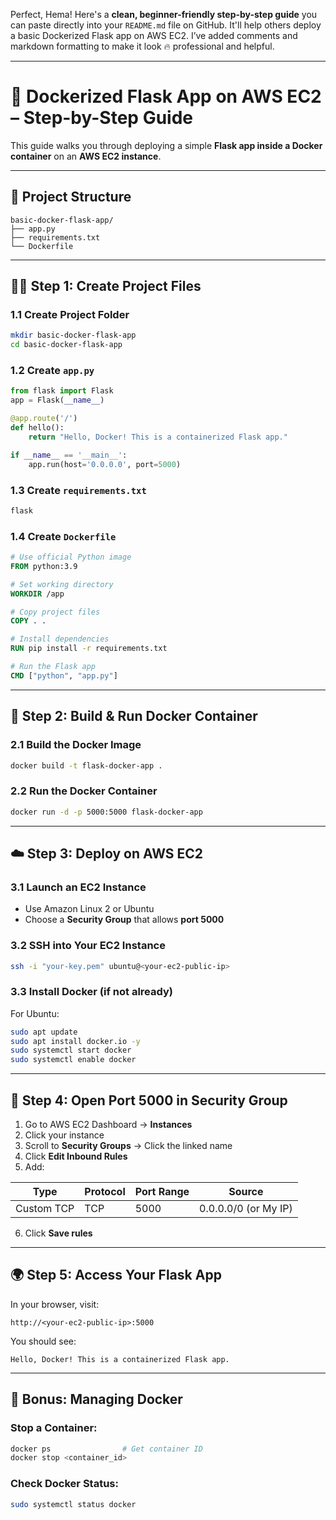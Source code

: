 Perfect, Hema! Here's a **clean, beginner-friendly step-by-step guide** you can paste directly into your `README.md` file on GitHub. It'll help others deploy a basic Dockerized Flask app on AWS EC2. I’ve added comments and markdown formatting to make it look 🔥 professional and helpful.

---

# 🚀 Dockerized Flask App on AWS EC2 – Step-by-Step Guide

This guide walks you through deploying a simple **Flask app inside a Docker container** on an **AWS EC2 instance**.

---

## 🧱 Project Structure

```
basic-docker-flask-app/
├── app.py
├── requirements.txt
└── Dockerfile
```

---

## 🧑‍💻 Step 1: Create Project Files

### 1.1 Create Project Folder

```bash
mkdir basic-docker-flask-app
cd basic-docker-flask-app
```

### 1.2 Create `app.py`

```python
from flask import Flask
app = Flask(__name__)

@app.route('/')
def hello():
    return "Hello, Docker! This is a containerized Flask app."

if __name__ == '__main__':
    app.run(host='0.0.0.0', port=5000)
```

### 1.3 Create `requirements.txt`

```txt
flask
```

### 1.4 Create `Dockerfile`

```Dockerfile
# Use official Python image
FROM python:3.9

# Set working directory
WORKDIR /app

# Copy project files
COPY . .

# Install dependencies
RUN pip install -r requirements.txt

# Run the Flask app
CMD ["python", "app.py"]
```

---

## 🐳 Step 2: Build & Run Docker Container

### 2.1 Build the Docker Image

```bash
docker build -t flask-docker-app .
```

### 2.2 Run the Docker Container

```bash
docker run -d -p 5000:5000 flask-docker-app
```

---

## ☁️ Step 3: Deploy on AWS EC2

### 3.1 Launch an EC2 Instance

- Use Amazon Linux 2 or Ubuntu
- Choose a **Security Group** that allows **port 5000**

### 3.2 SSH into Your EC2 Instance

```bash
ssh -i "your-key.pem" ubuntu@<your-ec2-public-ip>
```

### 3.3 Install Docker (if not already)

For Ubuntu:

```bash
sudo apt update
sudo apt install docker.io -y
sudo systemctl start docker
sudo systemctl enable docker
```

---

## 🔐 Step 4: Open Port 5000 in Security Group

1. Go to AWS EC2 Dashboard → **Instances**
2. Click your instance
3. Scroll to **Security Groups** → Click the linked name
4. Click **Edit Inbound Rules**
5. Add:

| Type        | Protocol | Port Range | Source           |
|-------------|----------|------------|------------------|
| Custom TCP  | TCP      | 5000       | 0.0.0.0/0 (or My IP) |

6. Click **Save rules**

---

## 🌍 Step 5: Access Your Flask App

In your browser, visit:

```
http://<your-ec2-public-ip>:5000
```

You should see:

```
Hello, Docker! This is a containerized Flask app.
```

---

## 🧹 Bonus: Managing Docker

### Stop a Container:

```bash
docker ps                # Get container ID
docker stop <container_id>
```

### Check Docker Status:

```bash
sudo systemctl status docker
```

